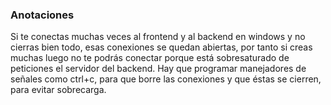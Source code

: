 ### Anotaciones ###
Si te conectas muchas veces al frontend y al backend en windows y no cierras bien todo, esas conexiones se quedan abiertas, por tanto si creas muchas luego no te podrás conectar porque está sobresaturado de peticiones el servidor del backend. Hay que programar manejadores de señales como ctrl+c, para que borre las conexiones y que éstas se cierren, para evitar sobrecarga.